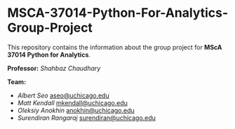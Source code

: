 # MSCA-37014-Python-For-Analytics-Group-Project

This repository contains the information about the group project for **MScA 37014 Python for Analytics**.

**Professor:** _Shahbaz Chaudhary_

**Team:**

* _Albert Seo_ [aseo@uchicago.edu](aseo@uchicago.edu)
* _Matt Kendall_ [mkendall@uchicago.edu](mkendall@uchicago.edu)
* _Oleksiy Anokhin_ [anokhin@uchicago.edu](anokhin@uchicago.edu)
* _Surendiran Rangaraj_ [surendiran@uchicago.edu](surendiran@uchicago.edu)


